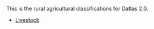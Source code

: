 This is the rural agricultural classifications for Datlas 2.0.

- [Livestock](https://docs.google.com/spreadsheets/d/1eTJMg5jaKDS2ohkhr9AA8Lo7gUR0XOtbfZvkcYJpmVQ/edit#gid=1207195644)
